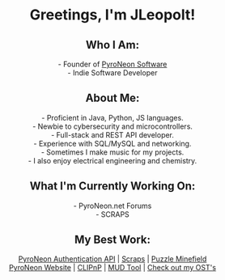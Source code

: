 <h1 align="center">Greetings, I'm JLeopolt!</h1>

<h2 align="center">Who I Am:</h2>
<p align="center">
- Founder of <a href="https://www.pyroneon.net">PyroNeon Software</a> <br>
- Indie Software Developer <br>
</p>

<h2 align="center">About Me:</h2>
<p align="center">
- Proficient in Java, Python, JS languages. <br>
- Newbie to cybersecurity and microcontrollers. <br>
- Full-stack and REST API developer. <br>
- Experience with SQL/MySQL and networking. <br>
- Sometimes I make music for my projects. <br>
- I also enjoy electrical engineering and chemistry. <br>
</p>

<h2 align="center">What I'm Currently Working On:</h2>
<p align="center">
- PyroNeon.net Forums <br>
- SCRAPS <br>
</p>

<h2 align="center">My Best Work:</h2>
<p align="center">
 <a href="https://www.pyroneon.net/accounts/register">PyroNeon Authentication API</a> |
 <a href="https://www.pyroneon.net/scraps">Scraps</a> |
 <a href="https://www.pyroneon.net/PuzzleMinefield">Puzzle Minefield</a> <br>
 <a href="https://www.pyroneon.net">PyroNeon Website</a> | 
 <a href="https://www.pyroneon.net/clipnp">CLIPnP</a> | 
 <a href="https://www.pyroneon.net/mudtool">MUD Tool</a> | 
 <a href="https://soundcloud.com/jleopolt">Check out my OST's</a>  <br>
</p>
